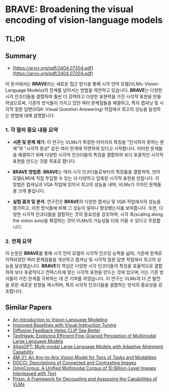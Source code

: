 # BRAVE: Broadening the visual encoding of vision-language models
## TL;DR
## Summary
- [https://arxiv.org/pdf/2404.07204.pdf](https://arxiv.org/pdf/2404.07204.pdf)

이 문서에서는 **BRAVE**라는 새로운 접근 방식을 통해 시각 언어 모델(VLMs: Vision-Language Models)의 한계를 넘어서는 방법을 제안하고 있습니다. **BRAVE**는 다양한 시각 인코더들을 결합하여 훨씬 더 강력하고 다양한 표현력을 가진 시각적 표현을 만들어냄으로써, 기존의 방식들이 가지고 있던 여러 문제점들을 해결하고, 특히 캡셔닝 및 시각적 질문 답변(VQA: Visual Question Answering) 작업에서 최고의 성능을 달성하는 방법에 대해 설명합니다.

### 1. 각 절의 중요 내용 요약

- **서론 및 문제 제기**: 이 연구는 VLMs가 특정한 이미지의 특징을 "인식하지 못하는 문제"와 "시각적 환상" 같은 여러 한계에 직면하여 있다고 시작합니다. 이러한 문제들을 해결하기 위해 다양한 시각적 인코더들의 특징을 결합하여 보다 포괄적인 시각적 표현을 만드는 것을 목표로 합니다.

- **BRAVE 방법론**: **BRAVE**는 여러 시각 인코더들로부터의 특징들을 결합하여, 언어 모델(LM)에 직접 투입할 수 있는 더 다양하고 압축된 시각적 표현을 만듭니다. 이 방법은 캡셔닝과 VQA 작업에 있어서 최고의 성능을 내며, VLMs가 가지던 문제들을 크게 줄입니다.

- **실험 결과 및 분석**: 연구진은 **BRAVE**의 다양한 캡셔닝 및 VQA 작업에서의 성능을 평가하고, 이전 방식들에 비해 그 성능이 얼마나 향상됐는지를 보여줍니다. 또한, 다양한 시각적 인코더들을 결합하는 것의 중요성을 강조하며, 시각 축(scaling along the vision axis)을 확장하는 것이 VLMs의 가능성을 더욱 키울 수 있다고 주장합니다.

### 2. 전체 요약

이 논문은 **BRAVE**를 통해 시각 언어 모델의 시각적 인코딩 능력을 넓혀, 기존에 한계로 지적되었던 여러 문제점들을 개선하고 캡셔닝 및 시각적 질문 답변 작업에서 최고의 성능을 달성했습니다. **BRAVE**의 핵심은 다양한 시각 인코더들의 특징을 효율적으로 결합하여 보다 포괄적이고 컨텍스트에 맞는 시각적 표현을 만드는 것에 있으며, 이는 기존 방식들이 가진 한계를 극복하는 데 큰 기여를 하였습니다. 이 연구는 VLMs의 더 큰 발전을 위한 새로운 방향을 제시하며, 특히 시각적 인코더들을 결합하는 방식의 중요성을 강조합니다.

## Similar Papers
- [An Introduction to Vision-Language Modeling](2405.17247.md)
- [Improved Baselines with Visual Instruction Tuning](2310.03744.md)
- [Diffusion Feedback Helps CLIP See Better](2407.20171.md)
- [TextHawk: Exploring Efficient Fine-Grained Perception of Multimodal Large Language Models](2404.09204.md)
- [AlignGPT: Multi-modal Large Language Models with Adaptive Alignment Capability](2405.14129.md)
- [4M-21: An Any-to-Any Vision Model for Tens of Tasks and Modalities](2406.09406.md)
- [DOCCI: Descriptions of Connected and Contrasting Images](2404.19753.md)
- [OmniCorpus: A Unified Multimodal Corpus of 10 Billion-Level Images Interleaved with Text](2406.08418.md)
- [Prism: A Framework for Decoupling and Assessing the Capabilities of VLMs](2406.14544.md)
